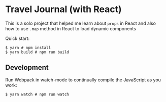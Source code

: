 # Travel Journal (with React)

This is a solo project that helped me learn about `props` in React and also how to use `.map` method in React to load dynamic components

Quick start:

```
$ yarn # npm install
$ yarn build # npm run build
````

## Development

Run Webpack in watch-mode to continually compile the JavaScript as you work:

```
$ yarn watch # npm run watch
```
